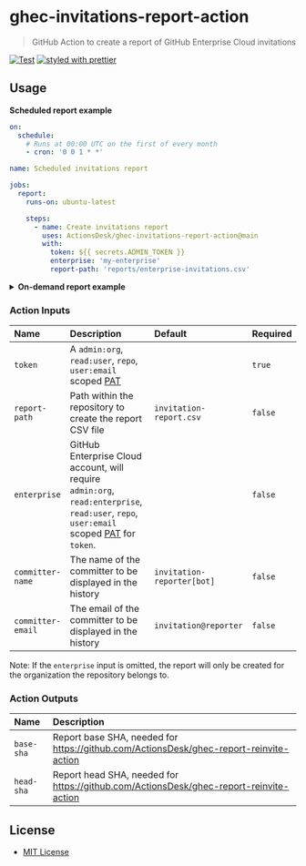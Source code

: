 # ghec-invitations-report-action

> GitHub Action to create a report of GitHub Enterprise Cloud invitations

[![Test](https://github.com/ActionsDesk/ghec-invitations-report-action/workflows/Test/badge.svg)](https://github.com/ActionsDesk/ghec-invitations-report-action/actions?query=workflow%3ATest) [![styled with prettier](https://img.shields.io/badge/styled_with-prettier-ff69b4.svg)](https://github.com/prettier/prettier)

## Usage

**Scheduled report example**

```yml
on:
  schedule:
    # Runs at 00:00 UTC on the first of every month
    - cron: '0 0 1 * *'

name: Scheduled invitations report

jobs:
  report:
    runs-on: ubuntu-latest

    steps:
      - name: Create invitations report
        uses: ActionsDesk/ghec-invitations-report-action@main
        with:
          token: ${{ secrets.ADMIN_TOKEN }}
          enterprise: 'my-enterprise'
          report-path: 'reports/enterprise-invitations.csv'
```

<details>
  <summary><strong>On-demand report example</strong></summary>

```yml
on:
  workflow_dispatch:
    inputs:
      enterprise:
        description: 'GitHub Enterprise Cloud account, if omitted the report will target the repository organization only'
        required: false
        default: 'my-enterprise'
      report-path:
        description: 'Path to the report file'
        default: 'reports/invitations.csv'
        required: false

name: Invitations

jobs:
  report:
    runs-on: ubuntu-latest

    steps:
      - name: Create invitations report
        uses: ActionsDesk/ghec-invitations-report-action@main
        with:
          token: ${{ secrets.ADMIN_TOKEN }}
          enterprise: ${{ github.event.inputs.enterprise }}
          report-path: ${{ github.event.inputs.report-path }}
```

</details>

### Action Inputs

| Name             | Description                                                                                                                               | Default                   | Required |
| :--------------- | :---------------------------------------------------------------------------------------------------------------------------------------- | :------------------------ | :------- |
| `token`          | A `admin:org`, `read:user`, `repo`, `user:email` scoped [PAT]                                                                             |                           | `true`   |
| `report-path`    | Path within the repository to create the report CSV file                                                                                  | `invitation-report.csv`   | `false`  |
| `enterprise`     | GitHub Enterprise Cloud account, will require `admin:org`, `read:enterprise`, `read:user`, `repo`, `user:email` scoped [PAT] for `token`. |                           | `false`  |
| `committer-name` | The name of the committer to be displayed in the history                                                                                  | `invitation-reporter[bot]`| `false`  |
| `committer-email`| The email of the committer to be displayed in the history                                                                                 | `invitation@reporter`     | `false`  |

Note: If the `enterprise` input is omitted, the report will only be created for the organization the repository belongs to.

### Action Outputs

| Name       | Description                                                                            |
| :--------- | :------------------------------------------------------------------------------------- |
| `base-sha` | Report base SHA, needed for https://github.com/ActionsDesk/ghec-report-reinvite-action |
| `head-sha` | Report head SHA, needed for https://github.com/ActionsDesk/ghec-report-reinvite-action |

## License

- [MIT License](./license)

[pat]: https://docs.github.com/en/github/authenticating-to-github/creating-a-personal-access-token 'Personal Access Token'
